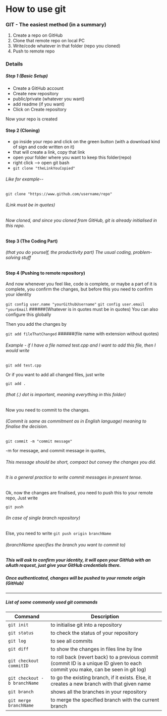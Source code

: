 # How to use git

### GIT - The easiest method (in a summary)

1. Create a repo on GitHub
2. Clone that remote repo on local PC
3. Write/code whatever in that folder (repo you cloned)
4. Push to remote repo

### Details

##### Step 1 (Basic Setup)
* Create a GitHub account
* Create new repository
* public/private (whatever you want)
* add readme (if you want)
* Click on Create repository

Now your repo is created

#### Step 2 (Cloning)

* go inside your repo and click on the green button (with a download kind of sign and code written on it)
* that will create a link, copy that link
* open your folder where you want to keep this folder(repo)
* right click --> open git bash
* ```git clone "theLinkYouCopied"```

###### Like for example--
```git clone "https://www.github.com/username/repo"```
###### (Link must be in quotes)
###### Now cloned, and since you cloned from GitHub, git is already initialised in this repo.

#### Step 3 (The Coding Part)

###### (that you do yourself, the productivity part) The usual coding, problem-solving stuff

#### Step 4 (Pushing to remote repository)

And now whenever you feel like, code is complete, or maybe a part of it is complete, you confirm the changes,
but before this you need to confirm your identity

```git config user.name "yourGithubUsername"```
```git config user.email "yourEmail```
######(Whatever is in quotes must be in quotes)
You can also configure this globally

Then you add the changes by

```git add fileThatChanged```
######(file name with extension without quotes)

###### Example - if I have a file named test.cpp and I want to add this file, then I would write
```git add test.cpp```

Or if you want to add all changed files, just write

```git add .```
###### (that (.) dot is important, meaning everything in this folder)

Now you need to commit to the changes.
###### (Commit is same as commitment as in English language) meaning to finalise the decision.

```git commit -m "commit message"```

-m for message, and commit message in quotes,
###### This message should be short, compact but convey the changes you did.
###### It is a general practice to write commit messages in present tense.

Ok, now the changes are finalised, you need to push this to your remote repo, Just write

```git push```
###### (In case of single branch repository)

Else, you need to write 
```git push origin branchName```
###### (branchName specifies the branch you want to commit to)


##### This will ask to confirm your identity, it will open your GitHub with an oAuth request, just give your GitHub credentials there.

##### Once authenticated, changes will be pushed to your remote origin (GitHub)

---

##### List of some commonly used git commands
| Command | Description |
|----- |-----|
|```git init``` | to initialise git into a repository |
|```git status``` | to check the status of your repository|
|```git log``` | to see all commits |
| ```git diff``` | to show the changes in files line by line |
| ```git checkout commitID``` | to roll back (revert back) to a previous commit (commit ID is a unique ID given to each commit you make, can be seen in git log) |
| ```git checkout -b branchName``` | to go the existing branch, if it exists. Else, it creates a new branch with that given name |
| ```git branch``` | shows all the branches in your repository |
| ```git merge branchName``` | to merge the specified branch with the current branch |